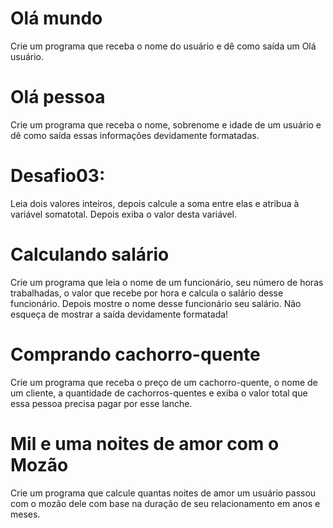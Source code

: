 # Olá mundo 

Crie um programa que receba o nome do usuário e dê como saída um Olá usuário.

# Olá pessoa 

Crie um programa que receba o nome, sobrenome e idade de um usuário e dê como saída essas informações devidamente formatadas.

# Desafio03: 

Leia dois valores inteiros, depois calcule a soma entre elas e atribua à variável somatotal. Depois exiba o valor desta variável.

# Calculando salário

Crie um programa que leia o nome de um funcionário, seu número de horas trabalhadas, o valor que recebe por hora e calcula o salário desse funcionário. Depois mostre o nome desse funcionário seu salário. Não esqueça de mostrar a saída devidamente formatada!

# Comprando cachorro-quente

Crie um programa que receba o preço de um cachorro-quente, o nome de um cliente, a quantidade de cachorros-quentes e exiba o valor total que essa pessoa precisa pagar por esse lanche.

# Mil e uma noites de amor com o Mozão

Crie um programa que calcule quantas noites de amor um usuário passou com o mozão dele com base na duração de seu relacionamento em anos e meses.